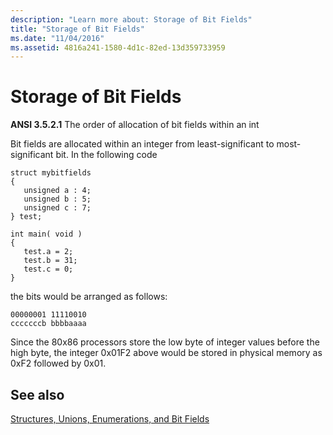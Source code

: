 ```yaml
---
description: "Learn more about: Storage of Bit Fields"
title: "Storage of Bit Fields"
ms.date: "11/04/2016"
ms.assetid: 4816a241-1580-4d1c-82ed-13d359733959
---
```

# Storage of Bit Fields

**ANSI 3.5.2.1** The order of allocation of bit fields within an int

Bit fields are allocated within an integer from least-significant to most-significant bit. In the following code

```
struct mybitfields
{
   unsigned a : 4;
   unsigned b : 5;
   unsigned c : 7;
} test;

int main( void )
{
   test.a = 2;
   test.b = 31;
   test.c = 0;
}
```

the bits would be arranged as follows:

```
00000001 11110010
cccccccb bbbbaaaa
```

Since the 80x86 processors store the low byte of integer values before the high byte, the integer 0x01F2 above would be stored in physical memory as 0xF2 followed by 0x01.

## See also

[Structures, Unions, Enumerations, and Bit Fields](../c-language/structures-unions-enumerations-and-bit-fields.md)
